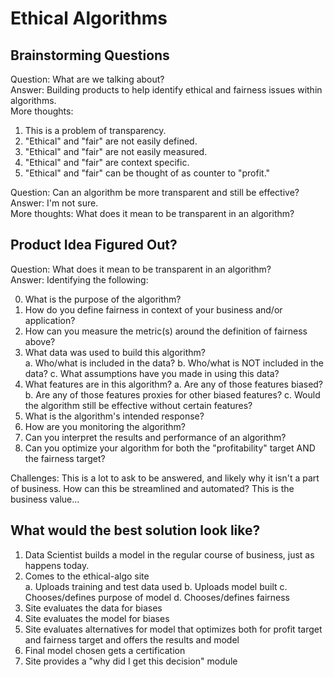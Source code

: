 # Ethical Algorithms

## Brainstorming Questions

Question: What are we talking about?  
Answer: Building products to help identify ethical and fairness issues within 
algorithms.  
More thoughts: 

1. This is a problem of transparency. 
2. "Ethical" and "fair" are not easily defined.
3. "Ethical" and "fair" are not easily measured.
4. "Ethical" and "fair" are context specific.
5. "Ethical" and "fair" can be thought of as counter to "profit."

Question: Can an algorithm be more transparent and still be effective?  
Answer: I'm not sure.  
More thoughts: What does it mean to be transparent in an algorithm?  

## Product Idea Figured Out?

Question: What does it mean to be transparent in an algorithm?  
Answer: Identifying the following:  

0. What is the purpose of the algorithm?
1. How do you define fairness in context of your business and/or application?
2. How can you measure the metric(s) around the definition of fairness above?
1. What data was used to build this algorithm?  
  a. Who/what is included in the data?
  b. Who/what is NOT included in the data?
  c. What assumptions have you made in using this data?
2. What features are in this algorithm?
  a. Are any of those features biased?
  b. Are any of those features proxies for other biased features?
  c. Would the algorithm still be effective without certain features?
6. What is the algorithm's intended response?
7. How are you monitoring the algorithm?
8. Can you interpret the results and performance of an algorithm?
9. Can you optimize your algorithm for both the "profitability" target AND the 
fairness target?


Challenges: This is a lot to ask to be answered, and likely why it isn't a part 
of business. How can this be streamlined and automated? This is the business 
value...  

## What would the best solution look like? 

1. Data Scientist builds a model in the regular course of business, just as 
happens today.
2. Comes to the ethical-algo site  
  a. Uploads training and test data used
  b. Uploads model built
  c. Chooses/defines purpose of model 
  d. Chooses/defines fairness
3. Site evaluates the data for biases
4. Site evaluates the model for biases
5. Site evaluates alternatives for model that optimizes both for profit target 
and fairness target and offers the results and model
6. Final model chosen gets a certification
7. Site provides a "why did I get this decision" module

